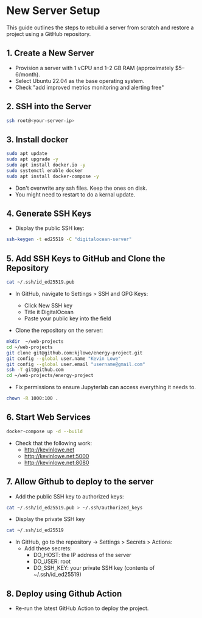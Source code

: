 # New Server Setup

This guide outlines the steps to rebuild a server from scratch and restore a project using a GitHub repository.

## 1. Create a New Server
- Provision a server with 1 vCPU and 1–2 GB RAM (approximately $5–6/month).
- Select Ubuntu 22.04 as the base operating system.
- Check "add improved metrics monitoring and alerting free"

## 2. SSH into the Server
```bash
ssh root@<your-server-ip>
```

## 3. Install docker
```bash
sudo apt update
sudo apt upgrade -y
sudo apt install docker.io -y
sudo systemctl enable docker
sudo apt install docker-compose -y
```

* Don't overwrite any ssh files. Keep the ones on disk.
* You might need to restart to do a kernal update.

## 4. Generate SSH Keys
* Display the public SSH key:
```bash
ssh-keygen -t ed25519 -C "digitalocean-server"
```

## 5. Add SSH Keys to GitHub and Clone the Repository

```bash
cat ~/.ssh/id_ed25519.pub
```
* In GitHub, navigate to Settings > SSH and GPG Keys:
  * Click New SSH key
  * Title it DigitalOcean
  * Paste your public key into the field

* Clone the repository on the server:
```bash
mkdir  ~/web-projects
cd ~/web-projects
git clone git@github.com:kjlowe/energy-project.git
git config --global user.name "Kevin Lowe"
git config --global user.email "username@gmail.com"
ssh -T git@github.com
cd ~/web-projects/energy-project
```
* Fix permissions to ensure Jupyterlab can access everything it needs to.
```bash
chown -R 1000:100 .
```

## 6. Start Web Services

```bash
docker-compose up -d --build
```

* Check that the following work:
  * http://kevinlowe.net
  * http://kevinlowe.net:5000
  * http://kevinlowe.net:8080

## 7. Allow Github to deploy to the server
* Add the public SSH key to authorized keys:
``` bash
cat ~/.ssh/id_ed25519.pub > ~/.ssh/authorized_keys
```

* Display the private SSH key
```bash
cat ~/.ssh/id_ed25519
```

* In GitHub, go to the repository → Settings > Secrets > Actions:
  * Add these secrets:
    * DO_HOST: the IP address of the server
    * DO_USER: root
    * DO_SSH_KEY: your private SSH key (contents of ~/.ssh/id_ed25519)

## 8. Deploy using Github Action

* Re-run the latest GitHub Action to deploy the project.


 




















